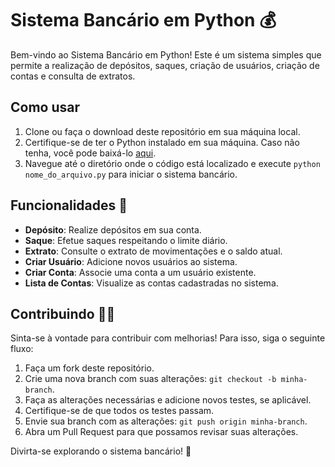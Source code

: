 # Sistema Bancário em Python 💰

Bem-vindo ao Sistema Bancário em Python! Este é um sistema simples que permite a realização de depósitos, saques, criação de usuários, criação de contas e consulta de extratos.

## Como usar

1. Clone ou faça o download deste repositório em sua máquina local.
2. Certifique-se de ter o Python instalado em sua máquina. Caso não tenha, você pode baixá-lo [aqui](https://www.python.org/downloads/).
3. Navegue até o diretório onde o código está localizado e execute `python nome_do_arquivo.py` para iniciar o sistema bancário.

## Funcionalidades 🏦

- **Depósito**: Realize depósitos em sua conta.
- **Saque**: Efetue saques respeitando o limite diário.
- **Extrato**: Consulte o extrato de movimentações e o saldo atual.
- **Criar Usuário**: Adicione novos usuários ao sistema.
- **Criar Conta**: Associe uma conta a um usuário existente.
- **Lista de Contas**: Visualize as contas cadastradas no sistema.

## Contribuindo 👨‍💻

Sinta-se à vontade para contribuir com melhorias! Para isso, siga o seguinte fluxo:

1. Faça um fork deste repositório.
2. Crie uma nova branch com suas alterações: `git checkout -b minha-branch`.
3. Faça as alterações necessárias e adicione novos testes, se aplicável.
4. Certifique-se de que todos os testes passam.
5. Envie sua branch com as alterações: `git push origin minha-branch`.
6. Abra um Pull Request para que possamos revisar suas alterações.

Divirta-se explorando o sistema bancário! 🚀